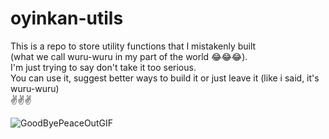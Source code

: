 # oyinkan-utils
This is a repo to store utility functions that I mistakenly built  
(what we call wuru-wuru in my part of the world 😂😂😂).  
I'm just trying to say don't take it too serious.  
You can use it, suggest better ways to build it or just leave it (like i said, it's wuru-wuru)  
✌️✌️✌️

![GoodByePeaceOutGIF](https://user-images.githubusercontent.com/22506709/149354382-33f963ee-2df1-4435-aece-f93f10581fda.gif)  
